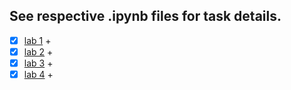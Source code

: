 ## See respective .ipynb files for task details.

- [x] [lab 1](lab1/homework_01.ipynb) +
- [x] [lab 2](lab2/homework_02.ipynb) +
- [x] [lab 3](lab3/homework_3.ipynb) +
- [x] [lab 4](lab4/homework_4.ipynb) +